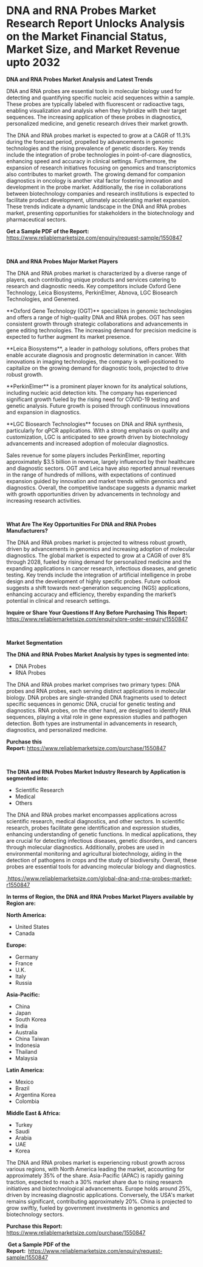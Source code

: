<p><h1>DNA and RNA Probes Market Research Report Unlocks Analysis on the Market Financial Status, Market Size, and Market Revenue upto 2032</h1></p><p><strong>DNA and RNA Probes Market Analysis and Latest Trends</strong></p>
<p><p>DNA and RNA probes are essential tools in molecular biology used for detecting and quantifying specific nucleic acid sequences within a sample. These probes are typically labeled with fluorescent or radioactive tags, enabling visualization and analysis when they hybridize with their target sequences. The increasing application of these probes in diagnostics, personalized medicine, and genetic research drives their market growth.</p><p>The DNA and RNA probes market is expected to grow at a CAGR of 11.3% during the forecast period, propelled by advancements in genomic technologies and the rising prevalence of genetic disorders. Key trends include the integration of probe technologies in point-of-care diagnostics, enhancing speed and accuracy in clinical settings. Furthermore, the expansion of research initiatives focusing on genomics and transcriptomics also contributes to market growth. The growing demand for companion diagnostics in oncology is another vital factor fostering innovation and development in the probe market. Additionally, the rise in collaborations between biotechnology companies and research institutions is expected to facilitate product development, ultimately accelerating market expansion. These trends indicate a dynamic landscape in the DNA and RNA probes market, presenting opportunities for stakeholders in the biotechnology and pharmaceutical sectors.</p></p>
<p><strong>Get a Sample PDF of the Report:&nbsp;</strong> <a href="https://www.reliablemarketsize.com/enquiry/request-sample/1550847?utm_campaign=2744&utm_medium=2&utm_source=Github&utm_content=ia&utm_term=13042025&utm_id=dna-and-rna-probes">https://www.reliablemarketsize.com/enquiry/request-sample/1550847</a></p>
<p>&nbsp;</p>
<p><strong>DNA and RNA Probes Major Market Players</strong></p>
<p><p>The DNA and RNA probes market is characterized by a diverse range of players, each contributing unique products and services catering to research and diagnostic needs. Key competitors include Oxford Gene Technology, Leica Biosystems, PerkinElmer, Abnova, LGC Biosearch Technologies, and Genemed.</p><p>**Oxford Gene Technology (OGT)** specializes in genomic technologies and offers a range of high-quality DNA and RNA probes. OGT has seen consistent growth through strategic collaborations and advancements in gene editing technologies. The increasing demand for precision medicine is expected to further augment its market presence.</p><p>**Leica Biosystems**, a leader in pathology solutions, offers probes that enable accurate diagnosis and prognostic determination in cancer. With innovations in imaging technologies, the company is well-positioned to capitalize on the growing demand for diagnostic tools, projected to drive robust growth.</p><p>**PerkinElmer** is a prominent player known for its analytical solutions, including nucleic acid detection kits. The company has experienced significant growth fueled by the rising need for COVID-19 testing and genetic analysis. Future growth is poised through continuous innovations and expansion in diagnostics.</p><p>**LGC Biosearch Technologies** focuses on DNA and RNA synthesis, particularly for qPCR applications. With a strong emphasis on quality and customization, LGC is anticipated to see growth driven by biotechnology advancements and increased adoption of molecular diagnostics.</p><p>Sales revenue for some players includes PerkinElmer, reporting approximately $3.5 billion in revenue, largely influenced by their healthcare and diagnostic sectors. OGT and Leica have also reported annual revenues in the range of hundreds of millions, with expectations of continued expansion guided by innovation and market trends within genomics and diagnostics. Overall, the competitive landscape suggests a dynamic market with growth opportunities driven by advancements in technology and increasing research activities.</p></p>
<p>&nbsp;</p>
<p><strong>What Are The Key Opportunities For DNA and RNA Probes Manufacturers?</strong></p>
<p><p>The DNA and RNA probes market is projected to witness robust growth, driven by advancements in genomics and increasing adoption of molecular diagnostics. The global market is expected to grow at a CAGR of over 8% through 2028, fueled by rising demand for personalized medicine and the expanding applications in cancer research, infectious diseases, and genetic testing. Key trends include the integration of artificial intelligence in probe design and the development of highly specific probes. Future outlook suggests a shift towards next-generation sequencing (NGS) applications, enhancing accuracy and efficiency, thereby expanding the market’s potential in clinical and research settings.</p></p>
<p><strong>Inquire or Share Your Questions If Any Before Purchasing This Report:</strong> <a href="https://www.reliablemarketsize.com/enquiry/pre-order-enquiry/1550847?utm_campaign=2744&utm_medium=2&utm_source=Github&utm_content=ia&utm_term=13042025&utm_id=dna-and-rna-probes">https://www.reliablemarketsize.com/enquiry/pre-order-enquiry/1550847</a></p>
<p>&nbsp;</p>
<p><strong>Market Segmentation</strong></p>
<p><strong>The DNA and RNA Probes Market Analysis by types is segmented into:</strong></p>
<p><ul><li>DNA Probes</li><li>RNA Probes</li></ul></p>
<p><p>The DNA and RNA probes market comprises two primary types: DNA probes and RNA probes, each serving distinct applications in molecular biology. DNA probes are single-stranded DNA fragments used to detect specific sequences in genomic DNA, crucial for genetic testing and diagnostics. RNA probes, on the other hand, are designed to identify RNA sequences, playing a vital role in gene expression studies and pathogen detection. Both types are instrumental in advancements in research, diagnostics, and personalized medicine.</p></p>
<p><strong>Purchase this Report:&nbsp;</strong><a href="https://www.reliablemarketsize.com/purchase/1550847?utm_campaign=2744&utm_medium=2&utm_source=Github&utm_content=ia&utm_term=13042025&utm_id=dna-and-rna-probes">https://www.reliablemarketsize.com/purchase/1550847</a></p>
<p>&nbsp;</p>
<p><strong>The DNA and RNA Probes Market Industry Research by Application is segmented into:</strong></p>
<p><ul><li>Scientific Research</li><li>Medical</li><li>Others</li></ul></p>
<p><p>The DNA and RNA probes market encompasses applications across scientific research, medical diagnostics, and other sectors. In scientific research, probes facilitate gene identification and expression studies, enhancing understanding of genetic functions. In medical applications, they are crucial for detecting infectious diseases, genetic disorders, and cancers through molecular diagnostics. Additionally, probes are used in environmental monitoring and agricultural biotechnology, aiding in the detection of pathogens in crops and the study of biodiversity. Overall, these probes are essential tools for advancing molecular biology and diagnostics.</p></p>
<p><a href="https://www.reliablemarketsize.com/global-dna-and-rna-probes-market-r1550847?utm_campaign=2744&utm_medium=2&utm_source=Github&utm_content=ia&utm_term=13042025&utm_id=dna-and-rna-probes">&nbsp;https://www.reliablemarketsize.com/global-dna-and-rna-probes-market-r1550847</a></p>
<p><strong>In terms of Region, the DNA and RNA Probes Market Players available by Region are:</strong></p>
<p>
    <p> <strong> North America: </strong>
        <ul>
            <li>United States</li>
            <li>Canada</li>
        </ul>
        </p> 
    <p> <strong> Europe: </strong>
        <ul>
            <li>Germany</li>
            <li>France</li>
            <li>U.K.</li>
            <li>Italy</li>
            <li>Russia</li>
        </ul>
        </p> 
    <p> <strong> Asia-Pacific: </strong>
        <ul>
            <li>China</li>
            <li>Japan</li>
            <li>South Korea</li>
            <li>India</li>
            <li>Australia</li>
            <li>China Taiwan</li>
            <li>Indonesia</li>
            <li>Thailand</li>
            <li>Malaysia</li>
        </ul>
        </p> 
    <p> <strong> Latin America: </strong>
        <ul>
            <li>Mexico</li>
            <li>Brazil</li>
            <li>Argentina Korea</li>
            <li>Colombia</li>
        </ul>
        </p> 
    <p> <strong> Middle East & Africa: </strong>
        <ul>
            <li>Turkey</li>
            <li>Saudi</li>
            <li>Arabia</li>
            <li>UAE</li>
            <li>Korea</li>
        </ul>
    </p>
    </p>
<p><p>The DNA and RNA probes market is experiencing robust growth across various regions, with North America leading the market, accounting for approximately 35% of the share. Asia-Pacific (APAC) is rapidly gaining traction, expected to reach a 30% market share due to rising research initiatives and biotechnological advancements. Europe holds around 25%, driven by increasing diagnostic applications. Conversely, the USA's market remains significant, contributing approximately 20%. China is projected to grow swiftly, fueled by government investments in genomics and biotechnology sectors.</p></p>
<p><strong>Purchase this Report: </strong><a href="https://www.reliablemarketsize.com/purchase/1550847?utm_campaign=2744&utm_medium=2&utm_source=Github&utm_content=ia&utm_term=13042025&utm_id=dna-and-rna-probes">https://www.reliablemarketsize.com/purchase/1550847</a></p>
<p>&nbsp;<strong>Get a Sample PDF of the Report:&nbsp;&nbsp;</strong><a href="https://www.reliablemarketsize.com/enquiry/request-sample/1550847?utm_campaign=2744&utm_medium=2&utm_source=Github&utm_content=ia&utm_term=13042025&utm_id=dna-and-rna-probes">https://www.reliablemarketsize.com/enquiry/request-sample/1550847</a></p>
<p><strong></strong></p>
<p><p></p><p></p><p></p></p>